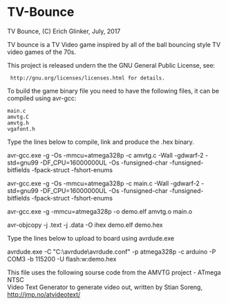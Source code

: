# TV-Bounce
TV Bounce, (C) Erich Glinker, July, 2017

TV bounce is a TV Video game inspired by all of the 
ball bouncing style TV video games of the 70s.  

  This project is released undern the the GNU General 
  Public License, see:
 
     http://gnu.org/licenses/licenses.html for details.
 
  To build the game binary file you need to have
  the following files, it can be compiled using avr-gcc:
 
 	main.c
 	amvtg.C
 	amvtg.h
 	vgafont.h
 
  Type the lines below to compile, link and produce the .hex binary.
 
  avr-gcc.exe -g -Os -mmcu=atmega328p -c amvtg.c     -Wall -gdwarf-2 -std=gnu99 -DF_CPU=16000000UL -Os -funsigned-char -funsigned-bitfields -fpack-struct -fshort-enums
 
  avr-gcc.exe -g -Os -mmcu=atmega328p -c main.c      -Wall -gdwarf-2 -std=gnu99 -DF_CPU=16000000UL -Os -funsigned-char -funsigned-bitfields -fpack-struct -fshort-enums
 
  avr-gcc.exe -g -mmcu=atmega328p -o demo.elf amvtg.o main.o
 
  avr-objcopy -j .text -j .data -O ihex demo.elf demo.hex 
 
  Type the lines below to upload to board using avrdude.exe
 
  avrdude.exe -C "C:\avrdude\avrdude.conf" -p atmega328p -c arduino -P COM3 -b 115200 -U   flash:w:demo.hex
 
 
  This file uses the following sourse code from the AMVTG project - ATmega NTSC  
  Video Text Generator to generate video out, written 
  by Stian Soreng, http://jmp.no/atvideotext/
 
 
